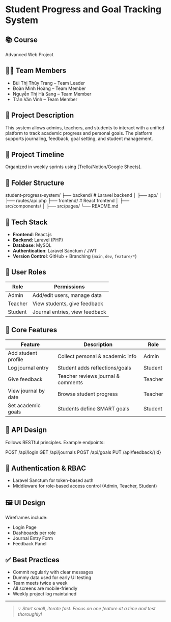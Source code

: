 # Student Progress and Goal Tracking System

## 📚 Course
Advanced Web Project

## 👨‍💻 Team Members
- Bùi Thị Thùy Trang – Team Leader
- Đoàn Minh Hoàng – Team Member
- Nguyễn Thị Hà Sang – Team Member
- Trần Văn Vinh – Team Member

## 📝 Project Description
This system allows admins, teachers, and students to interact with a unified platform to track academic progress and personal goals. The platform supports journaling, feedback, goal setting, and student management.

## 📅 Project Timeline
Organized in weekly sprints using [Trello/Notion/Google Sheets].

## 📁 Folder Structure

student-progress-system/
├── backend/ # Laravel backend
│ ├── app/
│ ├── routes/api.php
├── frontend/ # React frontend
│ ├── src/components/
│ ├── src/pages/
└── README.md


## 🔧 Tech Stack
- **Frontend**: React.js
- **Backend**: Laravel (PHP)
- **Database**: MySQL
- **Authentication**: Laravel Sanctum / JWT
- **Version Control**: GitHub + Branching (`main`, `dev`, `feature/*`)

## 👥 User Roles
| Role    | Permissions |
|---------|-------------|
| Admin   | Add/edit users, manage data |
| Teacher | View students, give feedback |
| Student | Journal entries, view feedback |

## 🧩 Core Features
| Feature                 | Description                             | Role      |
|------------------------|-----------------------------------------|-----------|
| Add student profile    | Collect personal & academic info        | Admin     |
| Log journal entry      | Student adds reflections/goals          | Student   |
| Give feedback          | Teacher reviews journal & comments      | Teacher   |
| View journal by date   | Browse student progress                 | Teacher   |
| Set academic goals     | Students define SMART goals             | Student   |

## 📌 API Design
Follows RESTful principles. Example endpoints:

POST /api/login
GET /api/journals
POST /api/goals
PUT /api/feedback/{id}

## 🔐 Authentication & RBAC
- Laravel Sanctum for token-based auth
- Middleware for role-based access control (Admin, Teacher, Student)

## 🖼️ UI Design
Wireframes include:
- Login Page
- Dashboards per role
- Journal Entry Form
- Feedback Panel

## ✅ Best Practices
- Commit regularly with clear messages
- Dummy data used for early UI testing
- Team meets twice a week
- All screens are mobile-friendly
- Weekly project log maintained

---

> 💡 *Start small, iterate fast. Focus on one feature at a time and test thoroughly!*
